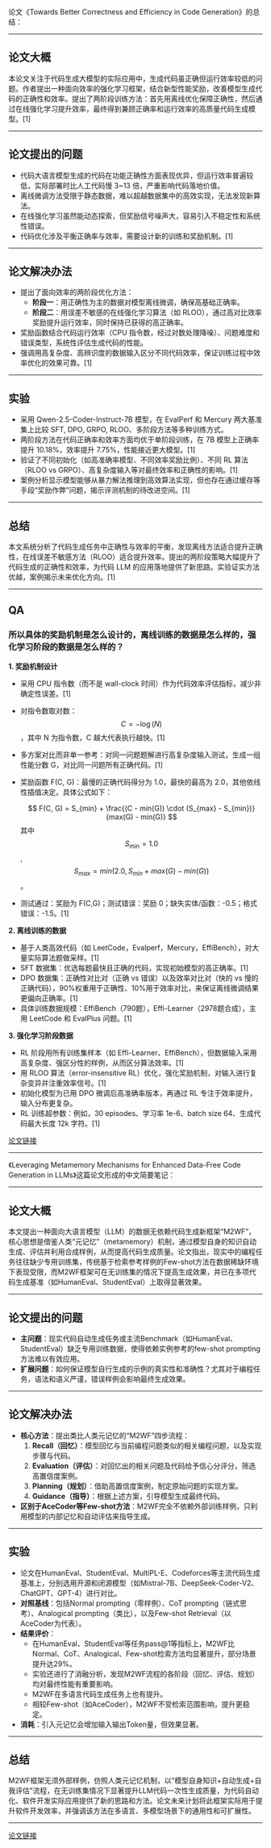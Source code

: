 论文《Towards Better Correctness and Efficiency in Code Generation》的总结：

***

## 论文大概

本论文关注于代码生成大模型的实际应用中，生成代码虽正确但运行效率较低的问题。作者提出一种面向效率的强化学习框架，结合新型性能奖励，改善模型生成代码的正确性和效率。提出了两阶段训练方法：首先用离线优化保障正确性，然后通过在线强化学习提升效率，最终得到兼顾正确率和运行效率的高质量代码生成模型。[1]

***

## 论文提出的问题

- 代码大语言模型生成的代码在功能正确性方面表现优异，但运行效率普遍较低，实际部署时比人工代码慢 3~13 倍，严重影响代码落地价值。
- 离线微调方法受限于静态数据，难以超越数据集中的高效实现，无法发现新算法。
- 在线强化学习虽然能动态探索，但奖励信号噪声大，容易引入不稳定性和系统性错误。
- 代码优化涉及平衡正确率与效率，需要设计新的训练和奖励机制。[1]

***

## 论文解决办法

- 提出了面向效率的两阶段优化方法：
    - **阶段一**：用正确性为主的数据对模型离线微调，确保高基础正确率。
    - **阶段二**：用误差不敏感的在线强化学习算法（如 RLOO），通过高对比效率奖励提升运行效率，同时保持已获得的高正确率。
- 奖励函数结合代码运行效率（CPU 指令数，经过对数处理降噪）、问题难度和错误类型，系统性评估生成代码的性能。
- 强调用高复杂度、高辨识度的数据输入区分不同代码效率，保证训练过程中效率优化的效果可靠。[1]

***

## 实验

- 采用 Qwen-2.5-Coder-Instruct-7B 模型，在 EvalPerf 和 Mercury 两大基准集上比较 SFT, DPO, GRPO, RLOO、多阶段方法等多种训练方式。
- 两阶段方法在代码正确率和效率方面均优于单阶段训练，在 7B 模型上正确率提升 10.18%，效率提升 7.75%，性能接近更大模型。[1]
- 验证了不同初始化（如高准确率模型、不同效率奖励比例）、不同 RL 算法（RLOO vs GRPO）、高复杂度输入等对最终效率和正确性的影响。[1]
- 案例分析显示模型能够从暴力解法推理到高效算法实现，但也存在通过缓存等手段“奖励作弊”问题，揭示评测机制的待改进空间。[1]

***

## 总结

本文系统分析了代码生成任务中正确性与效率的平衡，发现离线方法适合提升正确性，在线误差不敏感方法（RLOO）适合提升效率。提出的两阶段策略大幅提升了代码生成的正确性和效率，为代码 LLM 的应用落地提供了新思路。实验证实方法优越，案例揭示未来优化方向。[1]

***

## QA

### 所以具体的奖励机制是怎么设计的，离线训练的数据是怎么样的，强化学习阶段的数据是怎么样的？


**1. 奖励机制设计**

- 采用 CPU 指令数（而不是 wall-clock 时间）作为代码效率评估指标，减少非确定性误差。[1]
- 对指令数取对数：$$ C = -\log(N) $$，其中 N 为指令数，C 越大代表执行越快。[1]
- 多方案对比而非单一参考：对同一问题题解进行高复杂度输入测试，生成一组性能分数 G，对比同一问题所有正确代码。[1]
- 奖励函数 F(C, G)：最慢的正确代码得分为 1.0，最快的最高为 2.0，其他依线性插值决定。具体公式如下：

  $$
  F(C, G) = S_{min} + \frac{(C - min(G)) \cdot (S_{max} - S_{min})}{max(G) - min(G)}
  $$
  其中 $$S_{min} = 1.0$$, $$S_{max} = min(2.0, S_{min} + max(G) - min(G))$$。

- 测试通过：奖励为 F(C,G)；测试错误：奖励 0；缺失实体/函数：-0.5；格式错误：-1.5。[1]



**2. 离线训练的数据**

- 基于人类高效代码（如 LeetCode，Evalperf，Mercury，EffiBench），对大量实际算法题做采样。[1]
- SFT 数据集：优选每题最快且正确的代码，实现初始模型的高正确率。[1]
- DPO 数据集：正确性对比对（正确 vs 错误）以及效率对比对（快的 vs 慢的正确代码），90%权重用于正确性、10%用于效率对比，来保证离线微调结果更偏向正确率。[1]
- 具体训练数据规模：EffiBench（790题），Effi-Learner（2978题合成），主用 LeetCode 和 EvalPlus 问题。[1]



**3. 强化学习阶段数据**

- RL 阶段用所有训练集样本（如 Effi-Learner、EffiBench），但数据输入采用高复杂度、强区分性的样例，从而区分算法效率。[1]
- 用 RLOO 算法（error-insensitive RL）优化，强化奖励机制，对输入进行复杂变异并注重效率信号。[1]
- 初始化模型为已用 DPO 微调后高准确率版本，再通过 RL 专注于效率提升，输入分布更复杂。
- RL 训练超参数：例如，30 episodes、学习率 1e-6、batch size 64、生成代码最大长度 12k 字符。[1]




[论文链接](https://arxiv.org/pdf/2508.20124.pdf)


---------------------------------------------------

《Leveraging Metamemory Mechanisms for Enhanced Data-Free Code Generation in LLMs》这篇论文形成的中文简要笔记：

***

## 论文大概

本文提出一种面向大语言模型（LLM）的数据无依赖代码生成新框架“M2WF”，核心思想是借鉴人类“元记忆”（metamemory）机制，通过模型自身的知识自动生成、评估并利用合成样例，从而提高代码生成质量。论文指出，现实中的编程任务往往缺少专用训练集，传统基于检索参考样例的Few-shot方法在数据稀缺环境下表现受限，而M2WF框架可在无训练集的情况下提高生成效果，并已在多项代码生成基准（如HumanEval、StudentEval）上取得显著效果。

***

## 论文提出的问题

- **主问题**：现实代码自动生成任务或主流Benchmark（如HumanEval、StudentEval）缺乏专用训练数据，使得依赖实例参考的few-shot prompting方法难以有效应用。
- **扩展问题**：如何保证模型自行生成的示例的真实性和准确性？尤其对于编程任务，语法和语义严谨，错误样例会影响最终生成效果。

***

## 论文解决办法

- **核心方法**：提出类比人类元记忆的“M2WF”四步流程：
  1. **Recall（回忆）**：模型回忆与当前编程问题类似的相关编程问题，以及实现步骤与代码。
  2. **Evaluation（评估）**：对回忆出的相关问题及代码给予信心分评分，筛选高置信度案例。
  3. **Planning（规划）**：借助高置信度案例，制定原始问题的实现方案。
  4. **Guidance（指导）**：根据上述方案，引导模型生成最终代码。
- **区别于AceCoder等Few-shot方法**：M2WF完全不依赖外部训练样例，只利用模型的内部记忆和自动评估来指导生成。

***

## 实验

- 论文在HumanEval、StudentEval、MultiPL-E、Codeforces等主流代码生成基准上，分别选用开源和闭源模型（如Mistral-7B、DeepSeek-Coder-V2、ChatGPT、GPT-4）进行对比。
- **对照基线**：包括Normal prompting（零样例）、CoT prompting（链式思考）、Analogical prompting（类比），以及Few-shot Retrieval（以AceCoder为代表）。
- **结果评价**：
  - 在HumanEval、StudentEval等任务pass@1等指标上，M2WF比Normal、CoT、Analogical、Few-shot检索方法均显著提升，部分场景提升达29%。
  - 实验还进行了消融分析，发现M2WF流程的各阶段（回忆、评估、规划）均对最终性能有重要影响。
  - M2WF在多语言代码生成任务上也有提升。
  - 相较Few-shot（如AceCoder），M2WF不受检索范围影响，提升更稳定。
- **消耗**：引入元记忆会增加输入输出Token量，但效果显著。

***

## 总结

M2WF框架无须外部样例，仿照人类元记忆机制，以“模型自身知识+自动生成+自我评估”流程，在无训练集情况下显著提升LLM代码一次性生成质量，为代码自动化、软件开发实际应用提供了新的思路和方法。论文未来计划将此框架实际用于提升软件开发效率，并强调该方法在多语言、多模型场景下的通用性和可扩展性。

***


[论文链接](https://arxiv.org/pdf/2501.07892.pdf)
